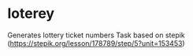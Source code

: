 # loterey
Generates lottery ticket numbers
Task based on stepik (https://stepik.org/lesson/178789/step/5?unit=153453)
